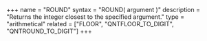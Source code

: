+++
name = "ROUND"
syntax = "ROUND( argument <REAL> )"
description = "Returns the integer closest to the specified argument."
type = "arithmetical"
related = ["FLOOR", "QNTFLOOR_TO_DIGIT", "QNTROUND_TO_DIGIT"]
+++

